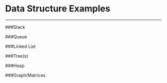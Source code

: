 # Data Structure Examples

---

###Stack 


###Queue

###Linked List

###Tree(s)

###Heap

###Graph/Matrices
